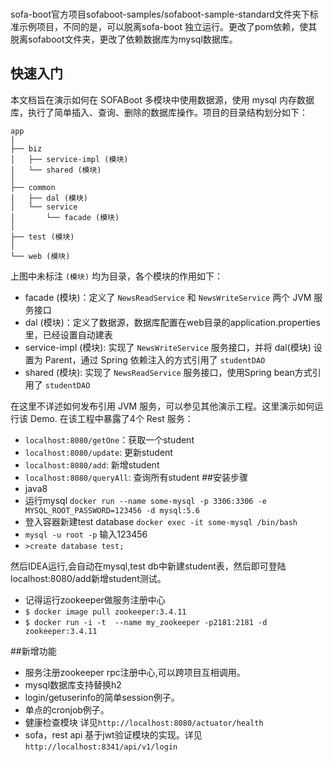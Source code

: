 ###
sofa-boot官方项目sofaboot-samples/sofaboot-sample-standard文件夹下标准示例项目，不同的是，可以脱离sofa-boot
独立运行。更改了pom依赖，使其脱离sofaboot文件夹，更改了依赖数据库为mysql数据库。
## 快速入门
本文档旨在演示如何在 SOFABoot 多模块中使用数据源，使用 mysql 内存数据库，执行了简单插入、查询、删除的数据库操作。项目的目录结构划分如下：
```text
app
│
├── biz
│   ├── service-impl (模块)
│   └── shared (模块)
│
├── common 
│   ├── dal (模块)
│   └── service 
│       └── facade (模块)
│ 
├── test (模块)
│ 
└── web (模块)
```

上图中未标注 `(模块)` 均为目录，各个模块的作用如下：
- facade (模块)：定义了 `NewsReadService` 和 `NewsWriteService` 两个 JVM 服务接口
- dal (模块)：定义了数据源，数据库配置在web目录的application.properties里，已经设置自动建表
- service-impl (模块): 实现了 `NewsWriteService` 服务接口，并将 dal(模块) 设置为 Parent，通过 Spring 依赖注入的方式引用了 `studentDAO`
- shared (模块): 实现了 `NewsReadService` 服务接口，使用Spring bean方式引用了 `studentDAO`

在这里不详述如何发布引用 JVM 服务，可以参见其他演示工程。这里演示如何运行该 Demo. 在该工程中暴露了4个 Rest 服务：
- `localhost:8080/getOne`：获取一个student
- `localhost:8080/update`: 更新student
- `localhost:8080/add`: 新增student
- `localhost:8080/queryAll`: 查询所有student
##安装步骤
- java8
- 运行mysql `docker run --name some-mysql -p 3306:3306 -e MYSQL_ROOT_PASSWORD=123456 -d mysql:5.6`
- 登入容器新建test database `docker exec -it some-mysql /bin/bash`
- `mysql -u root -p`
输入123456
- `>create database test;`

然后IDEA运行,会自动在mysql,test db中新建student表，然后即可登陆localhost:8080/add新增student测试。
-  记得运行zookeeper做服务注册中心
- `$ docker image pull zookeeper:3.4.11`
- `$ docker run -i -t  --name my_zookeeper -p2181:2181 -d zookeeper:3.4.11`

##新增功能
- 服务注册zookeeper rpc注册中心,可以跨项目互相调用。
- mysql数据库支持替换h2
- login/getuserinfo的简单session例子。
- 单点的cronjob例子。
- 健康检查模块 详见`http://localhost:8080/actuator/health`
- sofa，rest api 基于jwt验证模块的实现。详见`http://localhost:8341/api/v1/login`